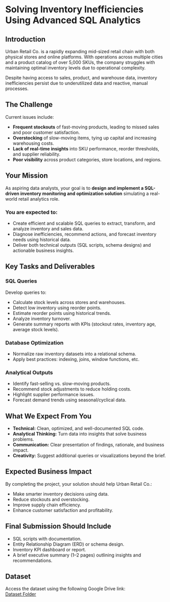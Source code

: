 # Solving Inventory Inefficiencies Using Advanced SQL Analytics

## Introduction

Urban Retail Co. is a rapidly expanding mid-sized retail chain with both physical stores and online platforms. With operations across multiple cities and a product catalog of over 5,000 SKUs, the company struggles with maintaining optimal inventory levels due to operational complexity.

Despite having access to sales, product, and warehouse data, inventory inefficiencies persist due to underutilized data and reactive, manual processes.

## The Challenge

Current issues include:

- **Frequent stockouts** of fast-moving products, leading to missed sales and poor customer satisfaction.
- **Overstocking** of slow-moving items, tying up capital and increasing warehousing costs.
- **Lack of real-time insights** into SKU performance, reorder thresholds, and supplier reliability.
- **Poor visibility** across product categories, store locations, and regions.

## Your Mission

As aspiring data analysts, your goal is to **design and implement a SQL-driven inventory monitoring and optimization solution** simulating a real-world retail analytics role.

### You are expected to:

- Create efficient and scalable SQL queries to extract, transform, and analyze inventory and sales data.
- Diagnose inefficiencies, recommend actions, and forecast inventory needs using historical data.
- Deliver both technical outputs (SQL scripts, schema designs) and actionable business insights.

## Key Tasks and Deliverables

### SQL Queries

Develop queries to:

- Calculate stock levels across stores and warehouses.
- Detect low inventory using reorder points.
- Estimate reorder points using historical trends.
- Analyze inventory turnover.
- Generate summary reports with KPIs (stockout rates, inventory age, average stock levels).

### Database Optimization

- Normalize raw inventory datasets into a relational schema.
- Apply best practices: indexing, joins, window functions, etc.

### Analytical Outputs

- Identify fast-selling vs. slow-moving products.
- Recommend stock adjustments to reduce holding costs.
- Highlight supplier performance issues.
- Forecast demand trends using seasonal/cyclical data.

## What We Expect From You

- **Technical:** Clean, optimized, and well-documented SQL code.
- **Analytical Thinking:** Turn data into insights that solve business problems.
- **Communication:** Clear presentation of findings, rationale, and business impact.
- **Creativity:** Suggest additional queries or visualizations beyond the brief.

## Expected Business Impact

By completing the project, your solution should help Urban Retail Co.:

- Make smarter inventory decisions using data.
- Reduce stockouts and overstocking.
- Improve supply chain efficiency.
- Enhance customer satisfaction and profitability.

## Final Submission Should Include

- SQL scripts with documentation.
- Entity Relationship Diagram (ERD) or schema design.
- Inventory KPI dashboard or report.
- A brief executive summary (1–2 pages) outlining insights and recommendations.

## Dataset

Access the dataset using the following Google Drive link:  
[Dataset Folder](https://drive.google.com/drive/folders/1434xs93SKLoZkxaRzhoxhIA_sUKT-jMY)